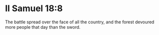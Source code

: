 # II Samuel 18:8

The battle spread over the face of all the country, and the forest devoured more people that day than the sword.
